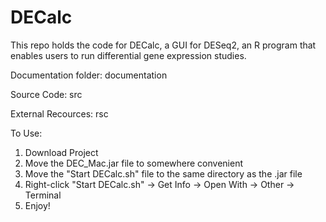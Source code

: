 # DECalc
This repo holds the code for DECalc, a GUI for DESeq2, an R program that enables users to run differential gene expression studies. 

Documentation folder: documentation

Source Code: src

External Recources: rsc

To Use:
  
  1. Download Project
  2. Move the DEC_Mac.jar file to somewhere convenient
  3. Move the "Start DECalc.sh" file to the same directory as the .jar file
  4. Right-click "Start DECalc.sh" -> Get Info -> Open With -> Other -> Terminal 
  5. Enjoy!

